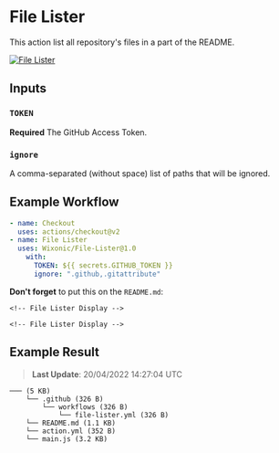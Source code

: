 # File Lister

This action list all repository's files in a part of the README.

[![File Lister](https://github.com/Wixonic/File-Lister/actions/workflows/file-lister.yml/badge.svg)](https://github.com/Wixonic/File-Lister/actions/workflows/file-lister.yml)

## Inputs

### `TOKEN`

**Required** The GitHub Access Token.

### `ignore`

A comma-separated (without space) list of paths that will be ignored.

## Example Workflow

```yaml
- name: Checkout
  uses: actions/checkout@v2
- name: File Lister
  uses: Wixonic/File-Lister@1.0
    with:
      TOKEN: ${{ secrets.GITHUB_TOKEN }}
      ignore: ".github,.gitattribute"
```

**Don't forget** to put this on the `README.md`:

<code>&lt;!-- File Lister Display --></code>

<code>&lt;!-- File Lister Display --></code>

## Example Result

<!-- File Lister Display -->
> **Last Update**: 20/04/2022 14:27:04 UTC

```
─── (5 KB) 
    └── .github (326 B) 
        └── workflows (326 B) 
            └── file-lister.yml (326 B)
    └── README.md (1.1 KB)
    └── action.yml (352 B)
    └── main.js (3.2 KB)
```
<!-- File Lister Display -->
